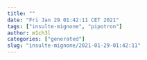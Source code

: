 ```yaml
---
title: ""
date: "Fri Jan 29 01:42:11 CET 2021"
tags: ["insulte-mignone", "pipotron"]
author: m1ch3l
categories: ["generated"]
slug: "insulte-mignone/2021-01-29-01:42:11"
---
```



